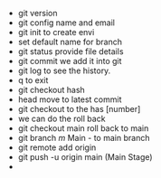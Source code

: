 - git version
- git config name and email
- git init to create envi
- set default name for branch
- git status provide file details
- git commit we add it into git 
- git log to see the history.
- q to exit
- git checkout hash 
- head move to latest commit
- git checkout to the has [number]
- we can do the roll back
- git checkout main roll back to main
- git branch _m_ Main - to main branch
- git remote add  origin
- git push -u origin main (Main Stage)
- 